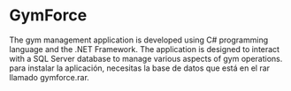 # GymForce
The gym management application is developed using C# programming language and the .NET Framework. The application is designed to interact with a SQL Server database to manage various aspects of gym operations.
para instalar la aplicación, necesitas la base de datos que está en el rar llamado gymforce.rar. 
